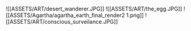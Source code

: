 ![[ASSETS/ART/desert_wanderer.JPG]]
![[ASSETS/ART/the_egg.JPG]]
![[ASSETS/Agartha/agartha_earth_final_render2 1.png]]
![[ASSETS/ART/conscious_surveilance.JPG]]
